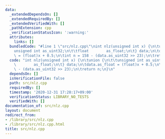 ```yaml
---
data:
  _extendedDependsOn: []
  _extendedRequiredBy: []
  _extendedVerifiedWith: []
  _pathExtension: cpp
  _verificationStatusIcon: ':warning:'
  attributes:
    links: []
  bundledCode: "#line 1 \"src/nlz.cpp\"\nint nlz(unsigned int x) {\n\tunion {\n\t\t\
    unsigned int as_uint32;\n\t\tfloat        as_float;\n\t} data;\n\tdata.as_float\
    \ = (float)x + 0.5;\n\tint n = 158 - (data.as_uint32 >> 23);\n\treturn n;\n}\n"
  code: "int nlz(unsigned int x) {\n\tunion {\n\t\tunsigned int as_uint32;\n\t\tfloat\
    \        as_float;\n\t} data;\n\tdata.as_float = (float)x + 0.5;\n\tint n = 158\
    \ - (data.as_uint32 >> 23);\n\treturn n;\n}\n"
  dependsOn: []
  isVerificationFile: false
  path: src/nlz.cpp
  requiredBy: []
  timestamp: '2020-12-31 17:28:17+09:00'
  verificationStatus: LIBRARY_NO_TESTS
  verifiedWith: []
documentation_of: src/nlz.cpp
layout: document
redirect_from:
- /library/src/nlz.cpp
- /library/src/nlz.cpp.html
title: src/nlz.cpp
---
```

